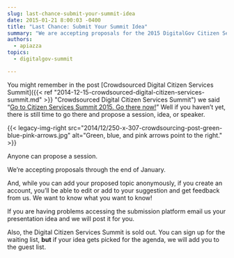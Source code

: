 ```yaml
---
slug: last-chance-submit-your-summit-idea
date: 2015-01-21 8:00:03 -0400
title: "Last Chance: Submit Your Summit Idea"
summary: "We are accepting proposals for the 2015 DigitalGov Citizen Services Summit through the end of January."
authors:
  - apiazza
topics:
  - digitalgov-summit

---
```


You might remember in the post [Crowdsourced Digital Citizen Services Summit]({{< ref "2014-12-15-crowdsourced-digital-citizen-services-summit.md" >}} "Crowdsourced Digital Citizen Services Summit") we said &#8220;[Go to Citizen Services Summit 2015. Go there now!](https://crowdhall.com/h/299/)&#8221; Well if you haven&#8217;t yet, there is still time to go there and propose a session, idea, or speaker.

{{< legacy-img-right src="2014/12/250-x-307-crowdsourcing-post-green-blue-pink-arrows.jpg" alt="Green, blue, and pink arrows point to the right." >}}

Anyone can propose a session.

We’re accepting proposals through the end of January.

And, while you can add your proposed topic anonymously, if you create an account, you’ll be able to edit or add to your suggestion and get feedback from us. We want to know what you want to know!

If you are having problems accessing the submission platform email us your presentation idea and we will post it for you.

Also, the Digital Citizen Services Summit is sold out. You can sign up for the waiting list, **but** if your idea gets picked for the agenda, we will add you to the guest list.
